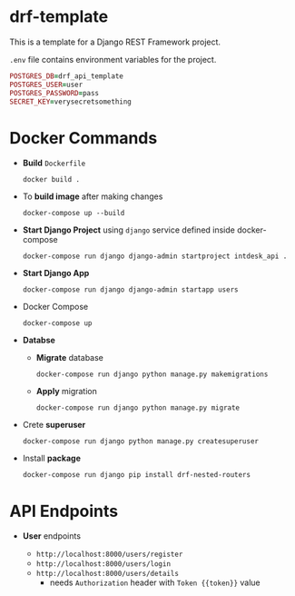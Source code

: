 # drf-template
 
This is a template for a Django REST Framework project.

`.env` file contains environment variables for the project.

```ruby
POSTGRES_DB=drf_api_template
POSTGRES_USER=user
POSTGRES_PASSWORD=pass
SECRET_KEY=verysecretsomething
```

# Docker Commands
 
- **Build** `Dockerfile` 
  
    `docker build .`

- To **build image** after making changes 

    `docker-compose up --build`
    
- **Start Django Project** using `django` service defined inside docker-compose
  
    `docker-compose run django django-admin startproject intdesk_api .`

- **Start Django App**
  
    `docker-compose run django django-admin startapp users`

- Docker Compose
  
    `docker-compose up`

- **Databse**
  - **Migrate** database 

      `docker-compose run django python manage.py makemigrations`

  - **Apply** migration

      `docker-compose run django python manage.py migrate`

- Crete **superuser** 

    `docker-compose run django python manage.py createsuperuser`

- Install **package**

    `docker-compose run django pip install drf-nested-routers`

# API Endpoints

- **User** endpoints

    - `http://localhost:8000/users/register`
    - `http://localhost:8000/users/login`
    - `http://localhost:8000/users/details`
      - needs `Authorization` header with `Token {{token}}` value 

